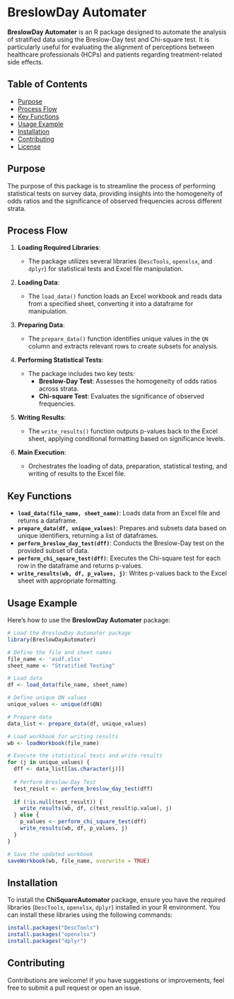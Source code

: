 # BreslowDay Automater

**BreslowDay Automater** is an R package designed to automate the analysis of stratified data using the Breslow-Day test and Chi-square test. It is particularly useful for evaluating the alignment of perceptions between healthcare professionals (HCPs) and patients regarding treatment-related side effects.

## Table of Contents

- [Purpose](#purpose)
- [Process Flow](#process-flow)
- [Key Functions](#key-functions)
- [Usage Example](#usage-example)
- [Installation](#installation)
- [Contributing](#contributing)
- [License](#license)

## Purpose

The purpose of this package is to streamline the process of performing statistical tests on survey data, providing insights into the homogeneity of odds ratios and the significance of observed frequencies across different strata.

## Process Flow

1. **Loading Required Libraries**:
   - The package utilizes several libraries (`DescTools`, `openxlsx`, and `dplyr`) for statistical tests and Excel file manipulation.

2. **Loading Data**:
   - The `load_data()` function loads an Excel workbook and reads data from a specified sheet, converting it into a dataframe for manipulation.

3. **Preparing Data**:
   - The `prepare_data()` function identifies unique values in the `QN` column and extracts relevant rows to create subsets for analysis.

4. **Performing Statistical Tests**:
   - The package includes two key tests:
     - **Breslow-Day Test**: Assesses the homogeneity of odds ratios across strata.
     - **Chi-square Test**: Evaluates the significance of observed frequencies.

5. **Writing Results**:
   - The `write_results()` function outputs p-values back to the Excel sheet, applying conditional formatting based on significance levels.

6. **Main Execution**:
   - Orchestrates the loading of data, preparation, statistical testing, and writing of results to the Excel file.

## Key Functions

- **`load_data(file_name, sheet_name)`**: Loads data from an Excel file and returns a dataframe.
- **`prepare_data(df, unique_values)`**: Prepares and subsets data based on unique identifiers, returning a list of dataframes.
- **`perform_breslow_day_test(dff)`**: Conducts the Breslow-Day test on the provided subset of data.
- **`perform_chi_square_test(dff)`**: Executes the Chi-square test for each row in the dataframe and returns p-values.
- **`write_results(wb, df, p_values, j)`**: Writes p-values back to the Excel sheet with appropriate formatting.

## Usage Example

Here’s how to use the **BreslowDay Automater** package:

```r
# Load the BreslowDay Automater package
library(BreslowDayAutomater)

# Define the file and sheet names
file_name <- 'asdf.xlsx'
sheet_name <- "Stratified Testing"

# Load data
df <- load_data(file_name, sheet_name)

# Define unique QN values
unique_values <- unique(df$QN)

# Prepare data
data_list <- prepare_data(df, unique_values)

# Load workbook for writing results
wb <- loadWorkbook(file_name)

# Execute the statistical tests and write results
for (j in unique_values) {
  dff <- data_list[[as.character(j)]]
  
  # Perform Breslow-Day Test
  test_result <- perform_breslow_day_test(dff)
  
  if (!is.null(test_result)) {
    write_results(wb, df, c(test_result$p.value), j)
  } else {
    p_values <- perform_chi_square_test(dff)
    write_results(wb, df, p_values, j)
  }
}

# Save the updated workbook
saveWorkbook(wb, file_name, overwrite = TRUE)
```
## Installation

To install the **ChiSquareAutomator** package, ensure you have the required libraries (`DescTools`, `openxlsx`, `dplyr`) installed in your R environment. You can install these libraries using the following commands:

```r
install.packages("DescTools")
install.packages("openxlsx")
install.packages("dplyr")
```
## Contributing

Contributions are welcome! If you have suggestions or improvements, feel free to submit a pull request or open an issue.
